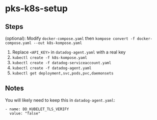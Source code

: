 # pks-k8s-setup

## Steps

(optional): Modify `docker-compose.yaml` then `kompose convert -f docker-compose.yaml --out k8s-kompose.yaml`

1. Replace `<API_KEY>` in `datadog-agent.yaml` with a real key
1. `kubectl create -f k8s-kompose.yaml`
1. `kubectl create -f datadog-serviceaccount.yaml`
1. `kubectl create -f datadog-agent.yaml`
1. `kubectl get deployment,svc,pods,pvc,daemonsets`

## Notes

You will likely need to keep this in `datadog-agent.yaml`:

```
- name: DD_KUBELET_TLS_VERIFY
  value: "false"
```
